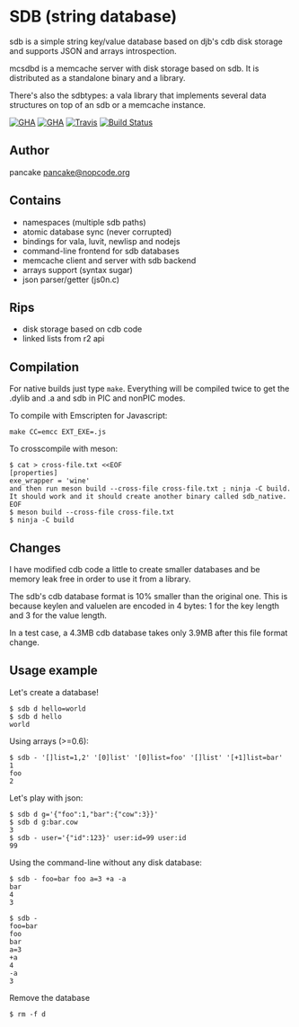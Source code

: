 SDB (string database)
=====================

sdb is a simple string key/value database based on djb's cdb
disk storage and supports JSON and arrays introspection.

mcsdbd is a memcache server with disk storage based on sdb.
It is distributed as a standalone binary and a library.

There's also the sdbtypes: a vala library that implements
several data structures on top of an sdb or a memcache instance.

[![GHA](https://github.com/radareorg/sdb/workflows/ci/badge.svg)](https://github.com/radareorg/sdb/actions?query=workflow%3Aci)
[![GHA](https://api.travis-ci.org/radareorg/sdb.svg)](https://travis-ci.org/radareorg/sdb)
[![Travis](https://api.travis-ci.org/radareorg/sdb.svg)](https://travis-ci.org/radareorg/sdb)
[![Build Status](https://scan.coverity.com/projects/1651/badge.svg)](https://scan.coverity.com/projects/1651)

Author
------
pancake <pancake@nopcode.org>

Contains
--------
* namespaces (multiple sdb paths)
* atomic database sync (never corrupted)
* bindings for vala, luvit, newlisp and nodejs
* command-line frontend for sdb databases
* memcache client and server with sdb backend
* arrays support (syntax sugar)
* json parser/getter (js0n.c)

Rips
----
* disk storage based on cdb code
* linked lists from r2 api

Compilation
-----------
For native builds just type `make`. Everything will be compiled twice to get the .dylib and .a and sdb in PIC and nonPIC modes.

To compile with Emscripten for Javascript:

	make CC=emcc EXT_EXE=.js

To crosscompile with meson:

```
$ cat > cross-file.txt <<EOF
[properties]
exe_wrapper = 'wine'
and then run meson build --cross-file cross-file.txt ; ninja -C build. It should work and it should create another binary called sdb_native.
EOF
$ meson build --cross-file cross-file.txt
$ ninja -C build
```

Changes
-------
I have modified cdb code a little to create smaller databases and
be memory leak free in order to use it from a library.

The sdb's cdb database format is 10% smaller than the original
one. This is because keylen and valuelen are encoded in 4 bytes:
1 for the key length and 3 for the value length.

In a test case, a 4.3MB cdb database takes only 3.9MB after this
file format change.

Usage example
-------------
Let's create a database!

```
$ sdb d hello=world
$ sdb d hello
world
```

Using arrays (>=0.6):

```
$ sdb - '[]list=1,2' '[0]list' '[0]list=foo' '[]list' '[+1]list=bar'
1
foo
2
```

Let's play with json:

```
$ sdb d g='{"foo":1,"bar":{"cow":3}}'
$ sdb d g:bar.cow
3
$ sdb - user='{"id":123}' user:id=99 user:id
99
```

Using the command-line without any disk database:

```
$ sdb - foo=bar foo a=3 +a -a
bar
4
3

$ sdb -
foo=bar
foo
bar
a=3
+a
4
-a
3
```
	
Remove the database

```
$ rm -f d
```

